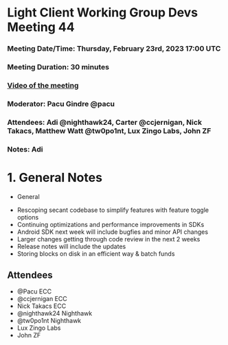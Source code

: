 # Light Client Working Group Devs Meeting 44
### Meeting Date/Time: Thursday, February 23rd, 2023 17:00 UTC
### Meeting Duration: 30 minutes
### [Video of the meeting](not-recorded)
### Moderator: Pacu Gindre @pacu
### Attendees: Adi @nighthawk24, Carter @ccjernigan, Nick Takacs, Matthew Watt @tw0po1nt, Lux Zingo Labs, John ZF
### Notes: Adi

# 1. General Notes
* General
 - Rescoping secant codebase to simplify features with feature toggle options
 - Continuing optimizations and performance improvements in SDKs
 - Android SDK next week will include bugfies and minor API changes
 - Larger changes getting through code review in the next 2 weeks
 - Release notes will include the updates
 - Storing blocks on disk in an efficient way & batch funds

## Attendees
* @Pacu ECC
* @ccjernigan ECC
* Nick Takacs ECC
* @nighthawk24 Nighthawk
* @tw0po1nt Nighthawk
* Lux Zingo Labs
* John ZF